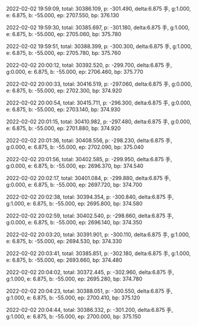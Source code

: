 2022-02-02 19:59:09, total: 30386.109, p: -301.490, delta:6.875 手, g:1.000, e: 6.875, b: -55.000, ep: 2707.550, bp: 376.130

2022-02-02 19:59:30, total: 30385.697, p: -301.180, delta:6.875 手, g:1.000, e: 6.875, b: -55.000, ep: 2705.060, bp: 375.780

2022-02-02 19:59:51, total: 30388.399, p: -300.300, delta:6.875 手, g:1.000, e: 6.875, b: -55.000, ep: 2705.780, bp: 375.760

2022-02-02 20:00:12, total: 30392.520, p: -299.700, delta:6.875 手, g:0.000, e: 6.875, b: -55.000, ep: 2706.460, bp: 375.770

2022-02-02 20:00:33, total: 30416.519, p: -297.060, delta:6.875 手, g:0.000, e: 6.875, b: -55.000, ep: 2702.300, bp: 374.920

2022-02-02 20:00:54, total: 30415.711, p: -296.300, delta:6.875 手, g:0.000, e: 6.875, b: -55.000, ep: 2703.140, bp: 374.930

2022-02-02 20:01:15, total: 30410.982, p: -297.480, delta:6.875 手, g:0.000, e: 6.875, b: -55.000, ep: 2701.880, bp: 374.920

2022-02-02 20:01:36, total: 30408.556, p: -298.230, delta:6.875 手, g:0.000, e: 6.875, b: -55.000, ep: 2702.090, bp: 375.040

2022-02-02 20:01:56, total: 30402.585, p: -299.950, delta:6.875 手, g:0.000, e: 6.875, b: -55.000, ep: 2696.370, bp: 374.540

2022-02-02 20:02:17, total: 30401.084, p: -299.880, delta:6.875 手, g:0.000, e: 6.875, b: -55.000, ep: 2697.720, bp: 374.700

2022-02-02 20:02:38, total: 30394.354, p: -300.840, delta:6.875 手, g:1.000, e: 6.875, b: -55.000, ep: 2695.800, bp: 374.580

2022-02-02 20:02:59, total: 30402.540, p: -298.660, delta:6.875 手, g:0.000, e: 6.875, b: -55.000, ep: 2696.140, bp: 374.350

2022-02-02 20:03:20, total: 30391.901, p: -300.110, delta:6.875 手, g:1.000, e: 6.875, b: -55.000, ep: 2694.530, bp: 374.330

2022-02-02 20:03:41, total: 30385.851, p: -302.180, delta:6.875 手, g:1.000, e: 6.875, b: -55.000, ep: 2693.660, bp: 374.480

2022-02-02 20:04:02, total: 30372.445, p: -302.960, delta:6.875 手, g:1.000, e: 6.875, b: -55.000, ep: 2695.280, bp: 374.780

2022-02-02 20:04:23, total: 30388.051, p: -300.550, delta:6.875 手, g:1.000, e: 6.875, b: -55.000, ep: 2700.410, bp: 375.120

2022-02-02 20:04:44, total: 30386.332, p: -301.200, delta:6.875 手, g:1.000, e: 6.875, b: -55.000, ep: 2700.000, bp: 375.150